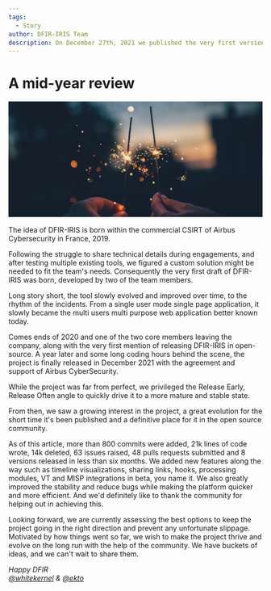 ```yaml
---
tags:
  - Story
author: DFIR-IRIS Team
description: On December 27th, 2021 we published the very first version of DFIR-IRIS, a free and open source alternative incident response plateforme. Six months have already passed, and it's time for a short look back on what was achieved.  
---
```



# A mid-year review 

![banner](../_static/mid_year_review/mid_year_review.jpg)

The idea of DFIR-IRIS is born within the commercial CSIRT of Airbus Cybersecurity in France, 2019.

Following the struggle to share technical details during engagements, and after testing multiple existing tools, we figured a custom solution might be needed to fit the team's needs. Consequently the very first draft of DFIR-IRIS was born, developed by two of the team members.   

Long story short, the tool slowly evolved and improved over time, to the rhythm of the incidents. From a single user mode single page application, it slowly became the multi users multi purpose web application better known today.   

Comes ends of 2020 and one of the two core members leaving the company, along with the very first mention of releasing DFIR-IRIS in open-source. A year later and some long coding hours behind the scene, the project is finally released in December 2021 with the agreement and support of Airbus CyberSecurity. 

While the project was far from perfect, we privileged the Release Early, Release Often angle to quickly drive it to a more mature and stable state. 

From then, we saw a growing interest in the project, a great evolution for the short time it's been published and a definitive place for it in the open source community.   

As of this article, more than 800 commits were added, 21k lines of code wrote, 14k deleted, 63 issues raised, 48 pulls requests submitted and 8 versions released in less than six months. We added new features along the way such as timeline visualizations, sharing links, hooks, processing modules, VT and MISP integrations in beta, you name it. We also greatly improved the stability and reduce bugs while making the platform quicker and more efficient. And we'd definitely like to thank the community for helping out in achieving this.    

Looking forward, we are currently assessing the best options to keep the project going in the right direction and prevent any unfortunate slippage. Motivated by how things went so far, we wish to make the project thrive and evolve on the long run with the help of the community. We have buckets of ideas, and we can't wait to share them. 

*Happy DFIR*  
*[@whitekernel](https://twitter.com/white_kernel/) & [@ekto](https://twitter.com/ektoplasma_)*